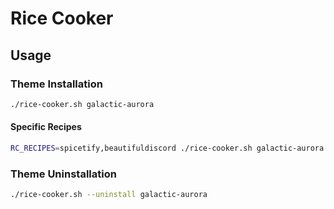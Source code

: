 # Rice Cooker
## Usage
### Theme Installation
```bash
./rice-cooker.sh galactic-aurora
```

#### Specific Recipes
```bash
RC_RECIPES=spicetify,beautifuldiscord ./rice-cooker.sh galactic-aurora
```

### Theme Uninstallation
```bash
./rice-cooker.sh --uninstall galactic-aurora
```
